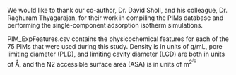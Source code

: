 We would like to thank our co-author, Dr. David Sholl, and his colleague, Dr. Raghuram Thyagarajan, for their work in compiling the PIMs database and performing the single-component adsorption isotherm simulations. 

PIM_ExpFeatures.csv contains the physicochemical features for each of the 75 PIMs that were used during this study. Density is in units of g/mL, pore limiting diameter (PLD), and limiting cavity diameter (LCD) are both in units of Å, and the N2 accessible surface area (ASA) is in units of m<sup>2<sup>/g
